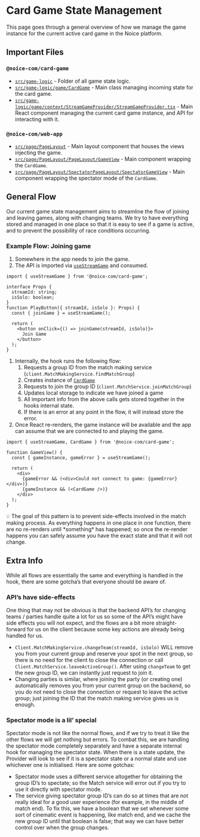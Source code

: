 # Card Game State Management

This page goes through a general overview of how we manage the game instance for the current active card game in the Noice platform. 

## Important Files

### `@noice-com/card-game`

- [`src/game-logic`](../src/game-logic/) - Folder of all game state logic.
- [`src/game-logic/game/CardGame`](../src/game-logic/game/CardGame.ts) - Main class managing incoming state for the card game.
- [`src/game-logic/game/context/StreamGameProvider/StreamGameProvider.tsx`](../src/game-logic/game/context/StreamGameProvider/StreamGameProvider.tsx) - Main React component managing the current card game instance, and API for interacting with it.

### `@noice-com/web-app`

- [`src/page/PageLayout`](../../app/src/page/PageLayout) - Main layout component that houses the views injecting the game.
- [`src/page/PageLayout/PageLayout/GameView`](../../app/src/page/PageLayout/PageLayout/GameView/) - Main component wrapping the `CardGame`.
- [`src/page/PageLayout/SpectatorPageLayout/SpectatorGameView`](../../app/src/page/PageLayout/SpectatorPageLayout/SpectatorGameView/) - Main component wrapping the spectator mode of the `CardGame`.

## General Flow

Our current game state management aims to streamline the flow of joining and leaving games, along with changing teams. We try to have everything stored and managed in one place so that it is easy to see if a game is active, and to prevent the possibility of race conditions occurring.

### Example Flow: Joining game

1. Somewhere in the app needs to join the game.
2. The API is imported via [`useStreamGame`](../src/game-logic/game/context/StreamGameProvider/StreamGameProvider.tsx) and consumed.

```tsx
import { useStreamGame } from '@noice-com/card-game';

interface Props {
  streamId: string;
  isSolo: boolean;
}
function PlayButton({ streamId, isSolo }: Props) {
  const { joinGame } = useStreamGame();

  return (
    <button onClick={() => joinGame(streamId, isSolo)}>
      Join Game
    </button>
  );
}
```

1. Internally, the hook runs the following flow:
    1. Requests a group ID from the match making service (`client.MatchMakingService.findMatchGroup`)
    2. Creates instance of [`CardGame`](../src/game-logic/game/CardGame.ts)
    3. Requests to join the group ID (`client.MatchService.joinMatchGroup`)
    4. Updates local storage to indicate we have joined a game
    5. All important info from the above calls gets stored together in the hooks internal state.
    6. If there is an error at any point in the flow, it will instead store the error.
2. Once React re-renders, the game instance will be available and the app can assume that we are connected to and playing the game. 

```tsx
import { useStreamGame, CardGame } from '@noice-com/card-game';

function GameView() {
  const { gameInstance, gameError } = useStreamGame();

  return (
    <div>
      {gameError && (<div>Could not connect to game: {gameError}</div>)}
      {gameInstance && (<CardGame />)}
    </div>
  );
}
```

<aside>
💡 The goal of this pattern is to prevent side-effects involved in the match making process. As everything happens in one place in one function, there are no re-renders until *something* has happened; so once the re-render happens you can safely assume you have the exact state and that it will not change.
</aside>

## Extra Info

While all flows are essentially the same and everything is handled in the hook, there are some gotcha’s that everyone should be aware of.

### API’s have side-effects

One thing that may not be obvious is that the backend API’s for changing teams / parties handle quite a lot for us so some of the API’s might have side effects you will not expect, and the flows are a bit more straight-forward for us on the client because some key actions are already being handled for us.

- `Client.MatchMakingService.changeTeam(streamId, isSolo)` WILL remove you from your current group and reserve your spot in the next group, so there is no need for the client to close the connection or call `Client.MatchService.leaveActiveGroup()`. After using `changeTeam` to get the new group ID, we can instantly just request to join it.
- Changing parties is similar, where joining the party (or creating one) automatically removes you from your current group on the backend, so you do not need to close the connection or request to leave the active group; just joining the ID that the match making service gives us is enough.

### Spectator mode is a lil’ special

Spectator mode is not like the normal flows, and if we try to treat it like the other flows we will get nothing but errors. To combat this, we are handling the spectator mode completely separately and have a separate internal hook for managing the spectator state. When there is a state update, the Provider will look to see if it is a spectator state or a normal state and use whichever one is initialised. Here are some gotchas:

- Spectator mode uses a different service altogether for obtaining the group ID’s to spectate; so the Match service will error out if you try to use it directly with spectator mode.
- The service giving spectator group ID’s can do so at times that are not really ideal for a good user experience (for example, in the middle of match end). To fix this, we have a boolean that we set whenever some sort of cinematic event is happening, like match end, and we cache the new group ID until that boolean is false; that way we can have better control over when the group changes.